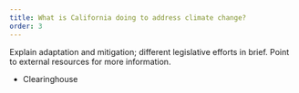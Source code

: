```yaml
---
title: What is California doing to address climate change?
order: 3
---
```


Explain adaptation and mitigation; different legislative efforts in brief. Point to external resources for more information.

- Clearinghouse

